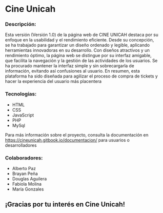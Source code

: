 # Cine Unicah

### Descripción:

Esta versión (Versión 1.0) de la página web de CINE UNICAH destaca por su enfoque en la usabilidad y el rendimiento eficiente. Desde su concepción, se ha trabajado para garantizar un diseño ordenado y legible, aplicando herramientas innovadoras en su desarrollo. Con diseños atractivos y un rendimiento óptimo, la página web se distingue por su interfaz amigable, que facilita la navegación y la gestión de las actividades de los usuarios. Se ha procurado mantener la interfaz simple y sin sobrecargarla de información, evitando así confusiones al usuario. En resumen, esta plataforma ha sido diseñada para agilizar el proceso de compra de tickets y hacer la experiencia del usuario más placentera

### Tecnologías:
* HTML
* CSS
* JavaScript
* PHP
* MySql

Para más información sobre el proyecto, consulta la documentación en https://cineunicah.gitbook.io/documentacion/ para usuarios o desarrolladores


### Colaboradores:

* Alberto Paz
* Brayan Peña
* Douglas Aguilera
* Fabiola Molina
* María Gonzales


## **¡Gracias por tu interés en Cine Unicah!**